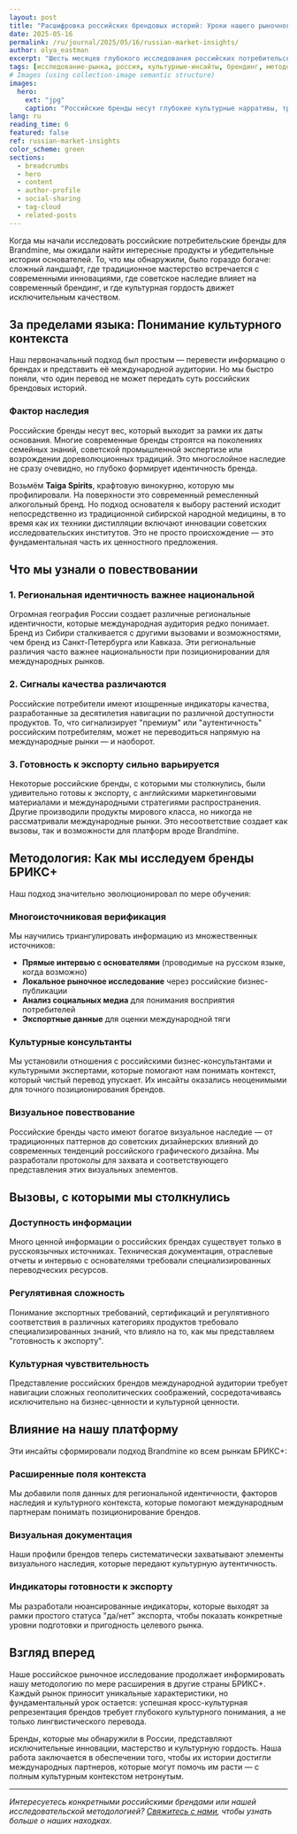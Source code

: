 ```yaml
---
layout: post
title: "Расшифровка российских брендовых историй: Уроки нашего рыночного исследования"
date: 2025-05-16
permalink: /ru/journal/2025/05/16/russian-market-insights/
author: olya_eastman
excerpt: "Шесть месяцев глубокого исследования российских потребительских брендов выявили паттерны и культурные инсайты, которые трансформировали наш подход к повествованию БРИКС+."
tags: [исследование-рынка, россия, культурные-инсайты, брендинг, методология]
# Images (using collection-image semantic structure)
images:
  hero:
    ext: "jpg"
    caption: "Российские бренды несут глубокие культурные нарративы, требующие тщательной интерпретации"
lang: ru
reading_time: 6
featured: false
ref: russian-market-insights
color_scheme: green
sections:
  - breadcrumbs
  - hero
  - content
  - author-profile
  - social-sharing
  - tag-cloud
  - related-posts
---
```


Когда мы начали исследовать российские потребительские бренды для Brandmine, мы ожидали найти интересные продукты и убедительные истории основателей. То, что мы обнаружили, было гораздо богаче: сложный ландшафт, где традиционное мастерство встречается с современными инновациями, где советское наследие влияет на современный брендинг, и где культурная гордость движет исключительным качеством.

## За пределами языка: Понимание культурного контекста

Наш первоначальный подход был простым — перевести информацию о брендах и представить её международной аудитории. Но мы быстро поняли, что один перевод не может передать суть российских брендовых историй.

### Фактор наследия

Российские бренды несут вес, который выходит за рамки их даты основания. Многие современные бренды строятся на поколениях семейных знаний, советской промышленной экспертизе или возрождении дореволюционных традиций. Это многослойное наследие не сразу очевидно, но глубоко формирует идентичность бренда.

Возьмём **Taiga Spirits**, крафтовую винокурню, которую мы профилировали. На поверхности это современный ремесленный алкогольный бренд. Но подход основателя к выбору растений исходит непосредственно из традиционной сибирской народной медицины, в то время как их техники дистилляции включают инновации советских исследовательских институтов. Это не просто происхождение — это фундаментальная часть их ценностного предложения.

## Что мы узнали о повествовании

### 1. Региональная идентичность важнее национальной

Огромная география России создает различные региональные идентичности, которые международная аудитория редко понимает. Бренд из Сибири сталкивается с другими вызовами и возможностями, чем бренд из Санкт-Петербурга или Кавказа. Эти региональные различия часто важнее национальности при позиционировании для международных рынков.

### 2. Сигналы качества различаются

Российские потребители имеют изощренные индикаторы качества, разработанные за десятилетия навигации по различной доступности продуктов. То, что сигнализирует "премиум" или "аутентичность" российским потребителям, может не переводиться напрямую на международные рынки — и наоборот.

### 3. Готовность к экспорту сильно варьируется

Некоторые российские бренды, с которыми мы столкнулись, были удивительно готовы к экспорту, с английскими маркетинговыми материалами и международными стратегиями распространения. Другие производили продукты мирового класса, но никогда не рассматривали международные рынки. Это несоответствие создает как вызовы, так и возможности для платформ вроде Brandmine.

## Методология: Как мы исследуем бренды БРИКС+

Наш подход значительно эволюционировал по мере обучения:

### Многоисточниковая верификация

Мы научились триангулировать информацию из множественных источников:
- **Прямые интервью с основателями** (проводимые на русском языке, когда возможно)
- **Локальное рыночное исследование** через российские бизнес-публикации
- **Анализ социальных медиа** для понимания восприятия потребителей
- **Экспортные данные** для оценки международной тяги

### Культурные консультанты

Мы установили отношения с российскими бизнес-консультантами и культурными экспертами, которые помогают нам понимать контекст, который чистый перевод упускает. Их инсайты оказались неоценимыми для точного позиционирования брендов.

### Визуальное повествование

Российские бренды часто имеют богатое визуальное наследие — от традиционных паттернов до советских дизайнерских влияний до современных тенденций российского графического дизайна. Мы разработали протоколы для захвата и соответствующего представления этих визуальных элементов.

## Вызовы, с которыми мы столкнулись

### Доступность информации

Много ценной информации о российских брендах существует только в русскоязычных источниках. Техническая документация, отраслевые отчеты и интервью с основателями требовали специализированных переводческих ресурсов.

### Регулятивная сложность

Понимание экспортных требований, сертификаций и регулятивного соответствия в различных категориях продуктов требовало специализированных знаний, что влияло на то, как мы представляем "готовность к экспорту".

### Культурная чувствительность

Представление российских брендов международной аудитории требует навигации сложных геополитических соображений, сосредотачиваясь исключительно на бизнес-ценности и культурной ценности.

## Влияние на нашу платформу

Эти инсайты сформировали подход Brandmine ко всем рынкам БРИКС+:

### Расширенные поля контекста

Мы добавили поля данных для региональной идентичности, факторов наследия и культурного контекста, которые помогают международным партнерам понимать позиционирование брендов.

### Визуальная документация

Наши профили брендов теперь систематически захватывают элементы визуального наследия, которые передают культурную аутентичность.

### Индикаторы готовности к экспорту

Мы разработали нюансированные индикаторы, которые выходят за рамки простого статуса "да/нет" экспорта, чтобы показать конкретные уровни подготовки и пригодность целевого рынка.

## Взгляд вперед

Наше российское рыночное исследование продолжает информировать нашу методологию по мере расширения в другие страны БРИКС+. Каждый рынок приносит уникальные характеристики, но фундаментальный урок остается: успешная кросс-культурная репрезентация брендов требует глубокого культурного понимания, а не только лингвистического перевода.

Бренды, которые мы обнаружили в России, представляют исключительные инновации, мастерство и культурную гордость. Наша работа заключается в обеспечении того, чтобы их истории достигли международных партнеров, которые могут помочь им расти — с полным культурным контекстом нетронутым.

---

*Интересуетесь конкретными российскими брендами или нашей исследовательской методологией? [Свяжитесь с нами](/ru/about/#contact), чтобы узнать больше о наших находках.*